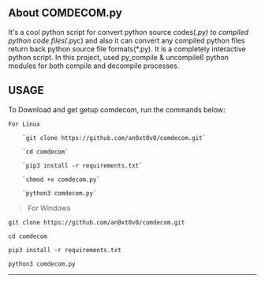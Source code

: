 About COMDECOM.py
--------

It's a cool python script for convert python source codes(*.py) to compiled python code files(*.pyc) and also it can convert any compiled python files return back python source file formats(*.py). It is a completely interactive python script. In this project, used py_compile & uncompile6 python modules for both compile and decompile processes.

USAGE
-----

To Download and get getup comdecom, run the commands below:

    For Linux

        `git clone https://github.com/an0xt0v0/comdecom.git`

        `cd comdecom`

        `pip3 install -r requirements.txt`

        `chmod +x comdecom.py`

        `python3 comdecom.py`

> For Windows

`git clone https://github.com/an0xt0v0/comdecom.git`

`cd comdecom`

`pip3 install -r requirements.txt`

`python3 comdecom.py`


----
